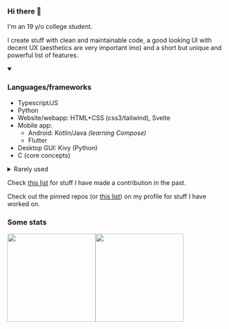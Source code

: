 ### Hi there 👋
I'm an 19 y/o college student.

I create stuff with clean and maintainable code, a good looking UI with decent UX (aesthetics are very important imo)
and a short but unique and powerful list of features.

<details open><summary>

### Languages/frameworks

</summary>

- Typescript/JS
- Python
- Website/webapp: HTML+CSS (css3/tailwind), Svelte
- Mobile app:
    - Android: Kotlin/Java _(learning Compose)_
    - Flutter
- Desktop GUI: Kivy (Python)
- C (core concepts)

<details>
  <summary>Rarely used</summary>

- Perl
</details>

</details>

Check [this list](https://github.com/stars/supershadoe/lists/contrib) for stuff
I have made a contribution in the past.

Check out the pinned repos
(or [this list](https://github.com/stars/supershadoe/lists/contrib)) on my profile
for stuff I have worked on.

### Some stats
<img height=200 align="center" src="https://github-readme-stats-kappa-sepia-11.vercel.app/api?username=supershadoe&show_icons=true&theme=codeSTACKr" /><img height=200 align="center" src="https://github-readme-stats-kappa-sepia-11.vercel.app/api/top-langs/?username=supershadoe&layout=donut&theme=codeSTACKr&exclude_repo=github-readme-stats,dotfiles" />
